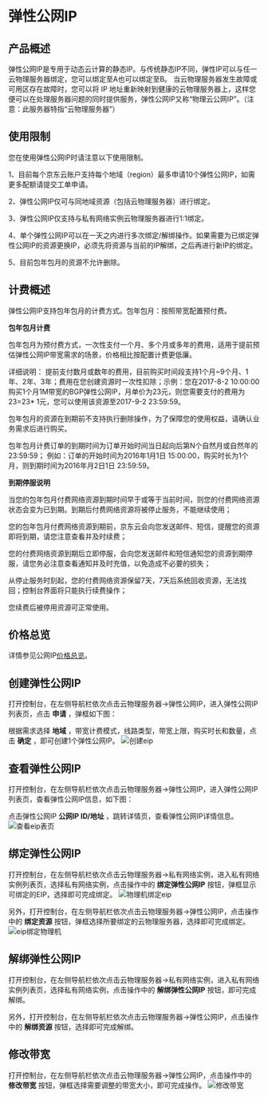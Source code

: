 # 弹性公网IP

## 产品概述

弹性公网IP是专用于动态云计算的静态IP。与传统静态IP不同，弹性IP可以与任一云物理服务器绑定，您可以绑定至A也可以绑定至B。 当云物理服务器发生故障或可用区存在故障时，您可以将 IP 地址重新映射到健康的云物理服务器上，这样您便可以在处理服务器问题的同时提供服务，弹性公网IP又称“物理云公网IP”。（注意：此服务器特指“云物理服务器”）

## 使用限制

您在使用弹性公网IP时请注意以下使用限制。

1、目前每个京东云账户支持每个地域（region）最多申请10个弹性公网IP，如需更多配额请提交工单申请。<br/>

2、弹性公网IP仅可与同地域资源（包括云物理服务器）进行绑定。<br/>

3、弹性公网IP仅支持与私有网络实例云物理服务器进行1:1绑定。<br/>

4、单个弹性公网IP可以在一天之内进行多次绑定/解绑操作。如果需要为已绑定弹性公网IP的资源更换IP，必须先将资源与当前的IP解绑，之后再进行新IP的绑定。<br/>

5、目前包年包月的资源不允许删除。<br/>

## 计费概述

弹性公网IP支持包年包月的计费方式。包年包月：按照带宽配置预付费。


**包年包月计费**

包年包月为预付费方式，一次性支付一个月、多个月或多年的费用，适用于提前预估弹性公网IP带宽需求的场景，价格相比按配置计费更低廉。

详细说明：
提前支付数月或数年的费用，目前购买时间段支持1个月~9个月、1年、2年、3年；费用在您创建资源时一次性扣除；示例：您在2017-8-2 10:00:00购买1个月1M带宽的BGP弹性公网IP，月单价为23元，则您需要支付的费用为23=23* 1元，您可以使用该资源至2017-9-2 23:59:59。

包年包月的资源在到期前不支持执行删除操作，为了保障您的使用权益，请确认业务需求后进行购买。

包年包月计费订单的到期时间为订单开始时间当日起向后第N个自然月或自然年的 23:59:59； 例如：订单的开始时间为2016年1月1日 15:00:00，购买时长为1个月，则到期时间为2016年月2日1日 23:59:59。

**到期停服说明**

当您的包年包月付费网络资源到期时间早于或等于当前时间，则您的付费网络资源状态会变为已到期。到期后付费网络资源将被停止服务，不能继续使用；

您的包年包月付费网络资源到期前，京东云会向您发送邮件、短信，提醒您的资源即将到期，请您注意查看并及时续费；

您的付费网络资源到期后立即停服，会向您发送邮件和短信通知您的资源到期停服，请您务必注意查看通知并及时充值，以免造成不必要的损失；

从停止服务时刻起，您的付费网络资源保留7天，7天后系统回收资源，无法找回；控制台界面将只能执行续费操作；

您续费后被停用资源可正常使用。


## 价格总览

详情参见公网IP[价格总览](../../Pricing/Price-Overview.md)。

## 创建弹性公网IP

打开控制台，在左侧导航栏依次点击云物理服务器->弹性公网IP，进入弹性公网IP列表页，点击 **申请** ，弹框如下图：<br/>

根据需求选择 **地域** ，带宽计费模式，线路类型，带宽上限，购买时长和数量，点击 **确定** ，即可创建1个弹性公网IP。
![创建eip](https://github.com/jdcloudcom/cn/blob/cn-cloud-physical-server-latest/image/Hyper-Converged-IDC/Cloud-Physical-Server/CPS-VPC-033.png)

## 查看弹性公网IP

打开控制台，在左侧导航栏依次点击云物理服务器->弹性公网IP，进入弹性公网IP列表页，查看弹性公网IP信息，如下图：<br/>

点击弹性公网IP **公网IP ID/地址** ，跳转详情页，查看弹性公网IP详情信息。
![查看eip表页](https://github.com/jdcloudcom/cn/blob/cn-cloud-physical-server-latest/image/Hyper-Converged-IDC/Cloud-Physical-Server/CPS-VPC-034.png)

## 绑定弹性公网IP

打开控制台，在左侧导航栏依次点击云物理服务器->私有网络实例，进入私有网络实例列表页，选择私有网络实例，点击操作中的 **绑定弹性公网IP** 按钮，弹框显示可绑定的EIP，选择即可完成绑定。
![物理机绑定eip](https://github.com/jdcloudcom/cn/blob/cn-cloud-physical-server-latest/image/Hyper-Converged-IDC/Cloud-Physical-Server/CPS-VPC-035.png)<br/>

另外，打开控制台，在左侧导航栏依次点击云物理服务器->弹性公网IP，点击操作中的 **绑定资源** 按钮，弹框选择所要绑定的云物理服务器，选择即可完成绑定。
![eip绑定物理机](https://github.com/jdcloudcom/cn/blob/cn-cloud-physical-server-latest/image/Hyper-Converged-IDC/Cloud-Physical-Server/CPS-VPC-036.png)

## 解绑弹性公网IP

打开控制台，在左侧导航栏依次点击云物理服务器->私有网络实例，进入私有网络实例列表页，选择私有网络实例，点击操作中的 **解绑弹性公网IP** 按钮，即可完成解绑。<br/>

另外，打开控制台，在左侧导航栏依次点击云物理服务器->弹性公网IP，点击操作中的 **解绑资源** 按钮，选择即可完成解绑。<br/>

## 修改带宽

打开控制台，在左侧导航栏依次点击云物理服务器->弹性公网IP，点击操作中的 **修改带宽** 按钮，弹框选择需要调整的带宽大小，即可完成操作。
![修改带宽](https://github.com/jdcloudcom/cn/blob/cn-cloud-physical-server-latest/image/Hyper-Converged-IDC/Cloud-Physical-Server/CPS-VPC-037.png)
